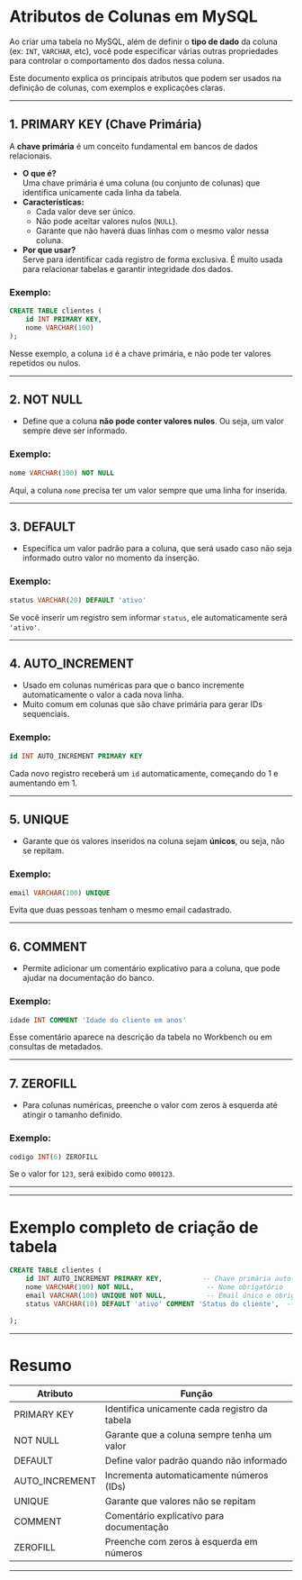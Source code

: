 # Atributos de Colunas em MySQL

Ao criar uma tabela no MySQL, além de definir o **tipo de dado** da coluna (ex: `INT`, `VARCHAR`, etc), você pode especificar várias outras propriedades para controlar o comportamento dos dados nessa coluna.

Este documento explica os principais atributos que podem ser usados na definição de colunas, com exemplos e explicações claras.

---

## 1. PRIMARY KEY (Chave Primária)

A **chave primária** é um conceito fundamental em bancos de dados relacionais.

- **O que é?**  
  Uma chave primária é uma coluna (ou conjunto de colunas) que identifica unicamente cada linha da tabela.  
- **Características:**  
  - Cada valor deve ser único.  
  - Não pode aceitar valores nulos (`NULL`).  
  - Garante que não haverá duas linhas com o mesmo valor nessa coluna.  
- **Por que usar?**  
  Serve para identificar cada registro de forma exclusiva. É muito usada para relacionar tabelas e garantir integridade dos dados.

### Exemplo:

```sql
CREATE TABLE clientes (
    id INT PRIMARY KEY,
    nome VARCHAR(100)
);
````

Nesse exemplo, a coluna `id` é a chave primária, e não pode ter valores repetidos ou nulos.

---

## 2. NOT NULL

* Define que a coluna **não pode conter valores nulos**. Ou seja, um valor sempre deve ser informado.

### Exemplo:

```sql
nome VARCHAR(100) NOT NULL
```

Aqui, a coluna `nome` precisa ter um valor sempre que uma linha for inserida.

---

## 3. DEFAULT

* Especifica um valor padrão para a coluna, que será usado caso não seja informado outro valor no momento da inserção.

### Exemplo:

```sql
status VARCHAR(20) DEFAULT 'ativo'
```

Se você inserir um registro sem informar `status`, ele automaticamente será `'ativo'`.

---

## 4. AUTO_INCREMENT

* Usado em colunas numéricas para que o banco incremente automaticamente o valor a cada nova linha.
* Muito comum em colunas que são chave primária para gerar IDs sequenciais.

### Exemplo:

```sql
id INT AUTO_INCREMENT PRIMARY KEY
```

Cada novo registro receberá um `id` automaticamente, começando do 1 e aumentando em 1.

---

## 5. UNIQUE

* Garante que os valores inseridos na coluna sejam **únicos**, ou seja, não se repitam.

### Exemplo:

```sql
email VARCHAR(100) UNIQUE
```

Evita que duas pessoas tenham o mesmo email cadastrado.

---

## 6. COMMENT

* Permite adicionar um comentário explicativo para a coluna, que pode ajudar na documentação do banco.

### Exemplo:

```sql
idade INT COMMENT 'Idade do cliente em anos'
```

Esse comentário aparece na descrição da tabela no Workbench ou em consultas de metadados.

---

## 7. ZEROFILL

* Para colunas numéricas, preenche o valor com zeros à esquerda até atingir o tamanho definido.

### Exemplo:

```sql
codigo INT(6) ZEROFILL
```

Se o valor for `123`, será exibido como `000123`.

---


---

# Exemplo completo de criação de tabela

```sql
CREATE TABLE clientes (
    id INT AUTO_INCREMENT PRIMARY KEY,          -- Chave primária auto-incrementada
    nome VARCHAR(100) NOT NULL,                  -- Nome obrigatório
    email VARCHAR(100) UNIQUE NOT NULL,          -- Email único e obrigatório
    status VARCHAR(10) DEFAULT 'ativo' COMMENT 'Status do cliente',  -- Valor padrão e comentário
   
);
```

---

# Resumo

| Atributo        | Função                                        |
| --------------- | --------------------------------------------- |
| PRIMARY KEY     | Identifica unicamente cada registro da tabela |
| NOT NULL        | Garante que a coluna sempre tenha um valor    |
| DEFAULT         | Define valor padrão quando não informado      |
| AUTO_INCREMENT | Incrementa automaticamente números (IDs)      |
| UNIQUE          | Garante que valores não se repitam            |
| COMMENT         | Comentário explicativo para documentação      |
| ZEROFILL        | Preenche com zeros à esquerda em números      |


---

